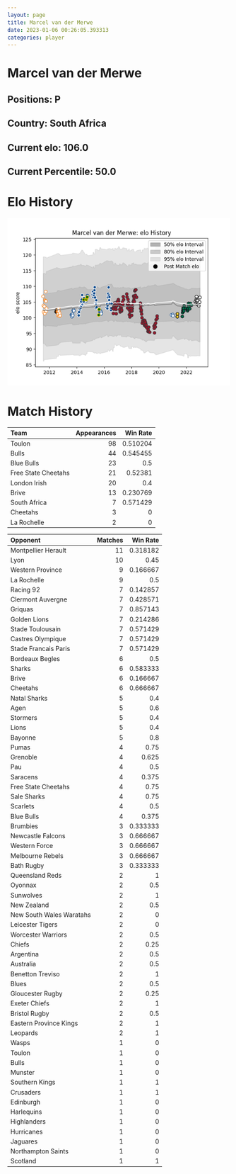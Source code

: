 ```yaml
---  
layout: page  
title: Marcel van der Merwe  
date: 2023-01-06 00:26:05.393313  
categories: player  
---
```

# Marcel van der Merwe

## Positions: P

## Country: South Africa

## Current elo: 106.0

## Current Percentile: 50.0

# Elo History


![elo history](history_MarcelvanderMerwe.png)
# Match History


| Team                |   Appearances |   Win Rate |
|:--------------------|--------------:|-----------:|
| Toulon              |            98 |   0.510204 |
| Bulls               |            44 |   0.545455 |
| Blue Bulls          |            23 |   0.5      |
| Free State Cheetahs |            21 |   0.52381  |
| London Irish        |            20 |   0.4      |
| Brive               |            13 |   0.230769 |
| South Africa        |             7 |   0.571429 |
| Cheetahs            |             3 |   0        |
| La Rochelle         |             2 |   0        |

| Opponent                 |   Matches |   Win Rate |
|:-------------------------|----------:|-----------:|
| Montpellier Herault      |        11 |   0.318182 |
| Lyon                     |        10 |   0.45     |
| Western Province         |         9 |   0.166667 |
| La Rochelle              |         9 |   0.5      |
| Racing 92                |         7 |   0.142857 |
| Clermont Auvergne        |         7 |   0.428571 |
| Griquas                  |         7 |   0.857143 |
| Golden Lions             |         7 |   0.214286 |
| Stade Toulousain         |         7 |   0.571429 |
| Castres Olympique        |         7 |   0.571429 |
| Stade Francais Paris     |         7 |   0.571429 |
| Bordeaux Begles          |         6 |   0.5      |
| Sharks                   |         6 |   0.583333 |
| Brive                    |         6 |   0.166667 |
| Cheetahs                 |         6 |   0.666667 |
| Natal Sharks             |         5 |   0.4      |
| Agen                     |         5 |   0.6      |
| Stormers                 |         5 |   0.4      |
| Lions                    |         5 |   0.4      |
| Bayonne                  |         5 |   0.8      |
| Pumas                    |         4 |   0.75     |
| Grenoble                 |         4 |   0.625    |
| Pau                      |         4 |   0.5      |
| Saracens                 |         4 |   0.375    |
| Free State Cheetahs      |         4 |   0.75     |
| Sale Sharks              |         4 |   0.75     |
| Scarlets                 |         4 |   0.5      |
| Blue Bulls               |         4 |   0.375    |
| Brumbies                 |         3 |   0.333333 |
| Newcastle Falcons        |         3 |   0.666667 |
| Western Force            |         3 |   0.666667 |
| Melbourne Rebels         |         3 |   0.666667 |
| Bath Rugby               |         3 |   0.333333 |
| Queensland Reds          |         2 |   1        |
| Oyonnax                  |         2 |   0.5      |
| Sunwolves                |         2 |   1        |
| New Zealand              |         2 |   0.5      |
| New South Wales Waratahs |         2 |   0        |
| Leicester Tigers         |         2 |   0        |
| Worcester Warriors       |         2 |   0.5      |
| Chiefs                   |         2 |   0.25     |
| Argentina                |         2 |   0.5      |
| Australia                |         2 |   0.5      |
| Benetton Treviso         |         2 |   1        |
| Blues                    |         2 |   0.5      |
| Gloucester Rugby         |         2 |   0.25     |
| Exeter Chiefs            |         2 |   1        |
| Bristol Rugby            |         2 |   0.5      |
| Eastern Province Kings   |         2 |   1        |
| Leopards                 |         2 |   1        |
| Wasps                    |         1 |   0        |
| Toulon                   |         1 |   0        |
| Bulls                    |         1 |   0        |
| Munster                  |         1 |   0        |
| Southern Kings           |         1 |   1        |
| Crusaders                |         1 |   1        |
| Edinburgh                |         1 |   0        |
| Harlequins               |         1 |   0        |
| Highlanders              |         1 |   0        |
| Hurricanes               |         1 |   0        |
| Jaguares                 |         1 |   0        |
| Northampton Saints       |         1 |   0        |
| Scotland                 |         1 |   1        |